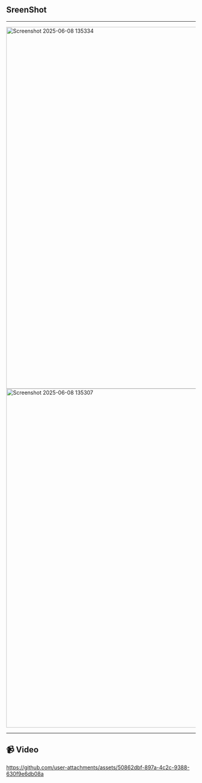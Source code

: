 ## SreenShot
---
<img width="960" alt="Screenshot 2025-06-08 135334" src="https://github.com/user-attachments/assets/f3aff4f7-dc56-4342-a207-1bb9bda17f5e" />
<img width="900" alt="Screenshot 2025-06-08 135307" src="https://github.com/user-attachments/assets/722b3357-f0d5-43f1-b9e4-84d39b789849" />

---
## 📹 Video 
https://github.com/user-attachments/assets/50862dbf-897a-4c2c-9388-630f9e6db08a

